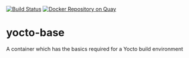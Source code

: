 [![Build Status](https://travis-ci.com/shrmrf/yocto-base.svg?branch=master)](https://travis-ci.com/shrmrf/yocto-base)
[![Docker Repository on Quay](https://quay.io/repository/shrmrf/yocto-base/status "Docker Repository on Quay")](https://quay.io/repository/shrmrf/yocto-base)

# yocto-base
A container which has the basics required for a Yocto build environment 
